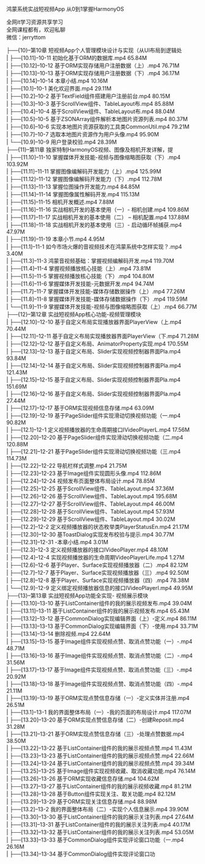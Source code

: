鸿蒙系统实战短视频App 从0到1掌握HarmonyOS

全网it学习资源共享学习<br>全网课程都有，欢迎私聊<br>微信：jerryttom<br>

├──{10}–第10章 短视频App个人管理模块设计与实现（从UI布局到逻辑处<br> | ├──[10.11]–10-11 初始化基于ORM的数据库.mp4 65.84M<br> | ├──[10.12]–10-12 基于ORM实现存储用户注册数据（上）.mp4 76.71M<br> | ├──[10.13]–10-13 基于ORM实现存储用户注册数据（下）.mp4 36.17M<br> | ├──[10.14]–10-14 本章小结.mp4 10.16M<br> | ├──[10.1]–10-1 美化欢迎界面.mp4 29.11M<br> | ├──[10.2]–10-2 基于TextField组件搭建用户注册前台.mp4 80.15M<br> | ├──[10.3]–10-3 基于ScrollView组件、TableLayout布.mp4 85.88M<br> | ├──[10.4]–10-4 基于ScrollView组件、TableLayout布.mp4 88.04M<br> | ├──[10.5]–10-5 基于ZSONArray组件解析本地图片资源列表.mp4 80.37M<br> | ├──[10.6]–10-6 实现本地图片资源获取的工具类CommonUtil.mp4 79.21M<br> | ├──[10.7]–10-7 选取本地图片资源作为用户头像.mp4 95.90M<br> | └──[10.9]–10-9 用户登录校验.mp4 28.39M<br> ├──{11}–第11章 独家特制HarmonyOS视频、图像及相机开发详解，提<br> | ├──[11.10]–11-10 掌握媒体开发技能-视频与图像缩略图获取（下）.mp4 103.92M<br> | ├──[11.11]–11-11 掌握图像编解码开发能力（上）.mp4 125.99M<br> | ├──[11.12]–11-12 掌握图像编解码开发能力（下）.mp4 112.78M<br> | ├──[11.13]–11-13 掌握位图操作开发能力.mp4 84.85M<br> | ├──[11.14]–11-14 掌握图像属性解码开发.mp4 115.13M<br> | ├──[11.15]–11-15 相机开发概述.mp4 7.88M<br> | ├──[11.16]–11-16 实战相机开发的基本使用（一）- 相机创建.mp4 109.86M<br> | ├──[11.17]–11-17 实战相机开发的基本使用（二） – 相机配置.mp4 137.88M<br> | ├──[11.18]–11-18 实战相机开发的基本使用（三）- 启动循环帧捕获.mp4 47.97M<br> | ├──[11.19]–11-19 本章小节.mp4 4.95M<br> | ├──[11.1]–11-1 如今市场火爆的音视频技术在鸿蒙系统中怎样实现？.mp4 3.40M<br> | ├──[11.3]–11-3 鸿蒙音视频基础：掌握视频编解码开发.mp4 119.70M<br> | ├──[11.4]–11-4 掌握视频播放核心技能（上）.mp4 73.81M<br> | ├──[11.5]–11-5 掌握视频播放核心技能（下）.mp4 104.80M<br> | ├──[11.6]–11-6 掌握媒体开发技能-元数据开发.mp4 94.74M<br> | ├──[11.7]–11-7 掌握媒体开发技能-媒体存储数据操作（上）.mp4 77.26M<br> | ├──[11.8]–11-8 掌握媒体开发技能-媒体存储数据操作（下）.mp4 119.59M<br> | └──[11.9]–11-9 掌握媒体开发技能-视频与图像缩略图获取（上）.mp4 66.77M<br> ├──{12}–第12章 实战短视频App核心功能-视频管理模块<br> | ├──[12.10]–12-10 基于自定义布局实现播放器界面PlayerView（上.mp4 70.44M<br> | ├──[12.11]–12-11 基于自定义布局实现播放器界面PlayerView（下.mp4 71.28M<br> | ├──[12.12]–12-12 基于自定义布局、AnimatorProperty实现.mp4 170.55M<br> | ├──[12.13]–12-13 基于自定义布局、Slider实现视频控制器界面Pla.mp4 93.84M<br> | ├──[12.14]–12-14 基于自定义布局、Slider实现视频控制器界面Pla.mp4 121.43M<br> | ├──[12.15]–12-15 基于自定义布局、Slider实现视频控制器界面Pla.mp4 151.69M<br> | ├──[12.16]–12-16 基于自定义布局、Slider实现视频控制器界面Pla.mp4 27.44M<br> | ├──[12.17]–12-17 基于ORM实现视频信息存储.mp4 63.09M<br> | ├──[12.19]–12-19 基于PageSlider组件实现滑动切换视频功能（一.mp4 90.82M<br> | ├──[12.1]–12-1 定义视频播放器的生命周期接口IVideoPlayerL.mp4 17.56M<br> | ├──[12.20]–12-20 基于PageSlider组件实现滑动切换视频功能（二.mp4 120.88M<br> | ├──[12.21]–12-21 基于PageSlider组件实现滑动切换视频功能（三.mp4 114.73M<br> | ├──[12.22]–12-22 导航栏样式调整.mp4 21.75M<br> | ├──[12.23]–12-23 基于Image组件实现圆形头像.mp4 112.86M<br> | ├──[12.24]–12-24 视频发布页面整体布局设计.mp4 78.85M<br> | ├──[12.25]–12-25 基于ScrollView组件、TableLayout.mp4 37.36M<br> | ├──[12.26]–12-26 基于ScrollView组件、TableLayout.mp4 195.68M<br> | ├──[12.27]–12-27 基于ScrollView组件、TableLayout.mp4 46.00M<br> | ├──[12.28]–12-28 基于ScrollView组件、TableLayout.mp4 57.93M<br> | ├──[12.29]–12-29 基于ScrollView组件、TableLayout.mp4 30.02M<br> | ├──[12.2]–12-2 定义视频播放器的状态枚举类PlayerStatusEn.mp4 21.17M<br> | ├──[12.30]–12-30 基ToastDialog实现发布校验与提示.mp4 30.77M<br> | ├──[12.31]–12-31 -本章小结.mp4 3.01M<br> | ├──[12.3]–12-3 定义视频播放器的接口IVideoPlayer.mp4 48.10M<br> | ├──[12.4]–12-4 实现视频播放器的生命周期VideoPlayerLife.mp4 1.27M<br> | ├──[12.6]–12-6 基于Player、Surface实现视频播放器（二）.mp4 82.12M<br> | ├──[12.7]–12-7 基于Player、Surface实现视频播放器（三）.mp4 92.50M<br> | ├──[12.8]–12-8 基于Player、Surface实现视频播放器（四）.mp4 78.38M<br> | └──[12.9]–12-9 定义绑定视频播放器信息的接口IVideoPlayerI.mp4 49.95M<br> ├──{13}–第13章 实战短视频App功能全实现- 视频展示模块<br> | ├──[13.10]–13-10 基于ListContainer组件的我的展示视频发布.mp4 39.04M<br> | ├──[13.11]–13-11 基于ListContainer组件的我的展示视频发布.mp4 65.43M<br> | ├──[13.12]–13-12 基于CommonDialog实现编辑界面（上）-定义.mp4 86.11M<br> | ├──[13.13]–13-13 基于CommonDialog实现编辑界面（下）-使用.mp4 33.71M<br> | ├──[13.14]–13-14 删除视频.mp4 22.64M<br> | ├──[13.15]–13-15 基于Image组件实现视频点赞、取消点赞功能（一）-.mp4 48.71M<br> | ├──[13.16]–13-16 基于Image组件实现视频点赞、取消点赞功能（二）-.mp4 31.56M<br> | ├──[13.17]–13-17 基于Image组件实现视频点赞、取消点赞功能（三）-.mp4 20.92M<br> | ├──[13.18]–13-18 基于Image组件实现视频点赞、取消点赞功能（四）-.mp4 21.11M<br> | ├──[13.19]–13-19 基于ORM实现点赞信息存储（一）-定义实体并注册.mp4 26.51M<br> | ├──[13.1]–13-1 我的界面整体布局（一）-我的页面的布局设计.mp4 117.07M<br> | ├──[13.20]–13-20 基于ORM实现点赞信息存储（二）-创建Reposit.mp4 31.28M<br> | ├──[13.21]–13-21 基于ORM实现点赞信息存储（三）-处理点赞数据.mp4 38.50M<br> | ├──[13.22]–13-22 基于ListContainer组件的我的展示视频点赞.mp4 11.43M<br> | ├──[13.23]–13-23 基于ListContainer组件的我的展示视频点赞.mp4 22.66M<br> | ├──[13.24]–13-24 基于ListContainer组件的我的展示视频点赞.mp4 39.34M<br> | ├──[13.25]–13-25 基于Image组件实现视频收藏、取消收藏功能.mp4 76.14M<br> | ├──[13.26]–13-26 基于ORM实现收藏信息存储.mp4 104.62M<br> | ├──[13.27]–13-27 基于ListContainer组件的我的展示视频收藏.mp4 81.21M<br> | ├──[13.28]–13-28 基于Button组件实现关注、取关功能.mp4 82.12M<br> | ├──[13.29]–13-29 基于ORM实现关注信息存储.mp4 88.98M<br> | ├──[13.2]–13-2 我的界面整体布局（二）-实现个人信息展示.mp4 39.90M<br> | ├──[13.30]–13-30 基于ListContainer组件的我的展示关注列表.mp4 27.64M<br> | ├──[13.31]–13-31 基于ListContainer组件的我的展示关注列表.mp4 40.17M<br> | ├──[13.32]–13-32 基于ListContainer组件的我的展示关注列表.mp4 53.05M<br> | ├──[13.33]–13-33 基于CommonDialog组件实现评论窗口功能（一.mp4 26.16M<br> | ├──[13.34]–13-34 基于CommonDialog组件实现评论窗口功